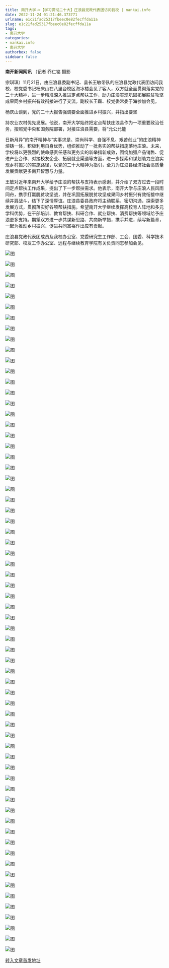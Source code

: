 ```yaml
---
title: 南开大学->【学习贯彻二十大】庄浪县党政代表团访问我校 | nankai.info
date: 2022-11-24 01:21:46.373771
urlname: e1c21fad25317fbeec0e82fecffda11a
slug: e1c21fad25317fbeec0e82fecffda11a
tags: 
- 南开大学
categories:
- nankai.info
- 南开大学
authorbox: false
sidebar: false
---
```

**南开新闻网讯** （记者 乔仁铭 摄影

宗琪琪）11月21日，由庄浪县委副书记、县长王敏带队的庄浪县党政代表团访问我校，校党委书记杨庆山在八里台校区海冰楼会见了客人，双方就全面贯彻落实党的二十大精神，进一步精准深入推进定点帮扶工作，助力庄浪实现巩固拓展脱贫攻坚成果同乡村振兴有效衔接进行了交流。副校长王磊、校党委常委于海参加会见。

杨庆山谈到，党的二十大报告强调要全面推进乡村振兴，并指出要坚
<!--more-->
持农业农村优先发展。他说，南开大学始终把定点帮扶庄浪县作为一项重要政治任务，按照党中央和国务院部署，对接庄浪县需要，将“允公允能

日新月异”的南开精神与“实事求是、崇尚科学、自强不息、艰苦创业”的庄浪精神熔铸一体，积极利用自身优势，组织推动了一批务实的帮扶措施落地庄浪。未来，学校将以更强烈的使命感责任感和更务实的新举措新成效，围绕加强产品销售、促进产业合作、对接校友企业、拓展就业渠道等方面，进一步探索和谋划助力庄浪实现乡村振兴的实施路径，以党的二十大精神为指引，全力为庄浪县经济社会高质量发展贡献更多南开智慧与力量。

王敏对近年来南开大学给予庄浪的帮扶与支持表示感谢，并介绍了双方过去一段时间定点帮扶工作成果，提出了下一步帮扶需求。他表示，南开大学与庄浪人民风雨同舟，携手打赢脱贫攻坚战，并在巩固拓展脱贫攻坚成果同乡村振兴有效衔接中继续并肩战斗，结下了深情厚谊。庄浪县委县政府将主动联系，密切沟通，探索更多发展方式，贯彻落实好各项帮扶措施。希望南开大学继续发挥高校育人阵地和多元学科优势，在干部培训、教育帮扶、科研合作、就业帮扶、消费帮扶等领域给予庄浪更多支持。期望双方进一步共谋新思路、共商新举措，携手并进，续写新篇章，一起为推动乡村振兴、促进共同富裕作出应有贡献。

庄浪县党政代表团成员及我校办公室、党委研究生工作部、工会、团委、科学技术研究部、校友工作办公室、远程与继续教育学院有关负责同志参加会见。

![图](http://news.nankai.edu.cn/ywsd/system/2022/11/21/g)

![图](http://news.nankai.edu.cn/ywsd/system/2022/11/21/n)

![图](http://news.nankai.edu.cn/ywsd/system/2022/11/21/p)

![图](http://news.nankai.edu.cn/ywsd/system/2022/11/21/)

![图](http://news.nankai.edu.cn/ywsd/system/2022/11/21/f)

![图](http://news.nankai.edu.cn/ywsd/system/2022/11/21/d)

![图](http://news.nankai.edu.cn/ywsd/system/2022/11/21/1)

![图](http://news.nankai.edu.cn/ywsd/system/2022/11/21/0)

![图](http://news.nankai.edu.cn/ywsd/system/2022/11/21/5)

![图](http://news.nankai.edu.cn/ywsd/system/2022/11/21/5)

![图](http://news.nankai.edu.cn/ywsd/system/2022/11/21/2)

![图](http://news.nankai.edu.cn/ywsd/system/2022/11/21/2)

![图](http://news.nankai.edu.cn/ywsd/system/2022/11/21/_)

![图](http://news.nankai.edu.cn/ywsd/system/2022/11/21/4)

![图](http://news.nankai.edu.cn/ywsd/system/2022/11/21/9)

![图](http://news.nankai.edu.cn/ywsd/system/2022/11/21/0)

![图](http://news.nankai.edu.cn/ywsd/system/2022/11/21/9)

![图](http://news.nankai.edu.cn/ywsd/system/2022/11/21/4)

![图](http://news.nankai.edu.cn/ywsd/system/2022/11/21/0)

![图](http://news.nankai.edu.cn/ywsd/system/2022/11/21/0)

![图](http://news.nankai.edu.cn/ywsd/system/2022/11/21/0)

![图](http://news.nankai.edu.cn/ywsd/system/2022/11/21/3)

![图](http://news.nankai.edu.cn/ywsd/system/2022/11/21/0)

![图](http://news.nankai.edu.cn/ywsd/system/2022/11/21/0)

![图](http://news.nankai.edu.cn/)

![图](http://news.nankai.edu.cn/ywsd/system/2022/11/21/0)

![图](http://news.nankai.edu.cn/ywsd/system/2022/11/21/9)

![图](http://news.nankai.edu.cn/ywsd/system/2022/11/21/4)

![图](http://news.nankai.edu.cn/)

![图](http://news.nankai.edu.cn/ywsd/system/2022/11/21/0)

![图](http://news.nankai.edu.cn/ywsd/system/2022/11/21/0)

![图](http://news.nankai.edu.cn/ywsd/system/2022/11/21/0)

![图](http://news.nankai.edu.cn/)

![图](http://news.nankai.edu.cn/ywsd/system/2022/11/21/3)

![图](http://news.nankai.edu.cn/ywsd/system/2022/11/21/0)

![图](http://news.nankai.edu.cn/ywsd/system/2022/11/21/0)

![图](http://news.nankai.edu.cn/)

![图](http://news.nankai.edu.cn/ywsd/system/2022/11/21/c)

![图](http://news.nankai.edu.cn/ywsd/system/2022/11/21/i)

![图](http://news.nankai.edu.cn/ywsd/system/2022/11/21/p)

![图](http://news.nankai.edu.cn/)

![图](http://news.nankai.edu.cn/ywsd/system/2022/11/21/n)

![图](http://news.nankai.edu.cn/ywsd/system/2022/11/21/c)

![图](http://news.nankai.edu.cn/ywsd/system/2022/11/21/)

![图](http://news.nankai.edu.cn/ywsd/system/2022/11/21/u)

![图](http://news.nankai.edu.cn/ywsd/system/2022/11/21/d)

![图](http://news.nankai.edu.cn/ywsd/system/2022/11/21/e)

![图](http://news.nankai.edu.cn/ywsd/system/2022/11/21/)

![图](http://news.nankai.edu.cn/ywsd/system/2022/11/21/i)

![图](http://news.nankai.edu.cn/ywsd/system/2022/11/21/a)

![图](http://news.nankai.edu.cn/ywsd/system/2022/11/21/k)

![图](http://news.nankai.edu.cn/ywsd/system/2022/11/21/n)

![图](http://news.nankai.edu.cn/ywsd/system/2022/11/21/a)

![图](http://news.nankai.edu.cn/ywsd/system/2022/11/21/n)

![图](http://news.nankai.edu.cn/ywsd/system/2022/11/21/)

![图](http://news.nankai.edu.cn/ywsd/system/2022/11/21/s)

![图](http://news.nankai.edu.cn/ywsd/system/2022/11/21/w)

![图](http://news.nankai.edu.cn/ywsd/system/2022/11/21/e)

![图](http://news.nankai.edu.cn/ywsd/system/2022/11/21/n)

![图](http://news.nankai.edu.cn/)

![图](http://news.nankai.edu.cn/)

![图](http://news.nankai.edu.cn/ywsd/system/2022/11/21/:)

![图](http://news.nankai.edu.cn/ywsd/system/2022/11/21/p)

![图](http://news.nankai.edu.cn/ywsd/system/2022/11/21/t)

![图](http://news.nankai.edu.cn/ywsd/system/2022/11/21/t)

![图](http://news.nankai.edu.cn/ywsd/system/2022/11/21/h)

[转入文章首发地址](http://news.nankai.edu.cn/ywsd/system/2022/11/21/030053725.shtml)